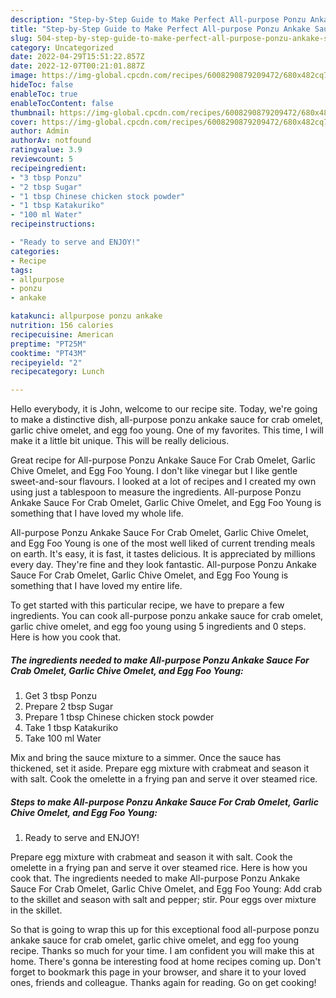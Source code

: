 ```yaml
---
description: "Step-by-Step Guide to Make Perfect All-purpose Ponzu Ankake Sauce For Crab Omelet, Garlic Chive Omelet, and Egg Foo Young"
title: "Step-by-Step Guide to Make Perfect All-purpose Ponzu Ankake Sauce For Crab Omelet, Garlic Chive Omelet, and Egg Foo Young"
slug: 504-step-by-step-guide-to-make-perfect-all-purpose-ponzu-ankake-sauce-for-crab-omelet-garlic-chive-omelet-and-egg-foo-young
category: Uncategorized
date: 2022-04-29T15:51:22.857Z
date: 2022-12-07T00:21:01.887Z
image: https://img-global.cpcdn.com/recipes/6008290879209472/680x482cq70/all-purpose-ponzu-ankake-sauce-for-crab-omelet-garlic-chive-omelet-and-egg-foo-young-recipe-main-photo.jpg
hideToc: false
enableToc: true
enableTocContent: false
thumbnail: https://img-global.cpcdn.com/recipes/6008290879209472/680x482cq70/all-purpose-ponzu-ankake-sauce-for-crab-omelet-garlic-chive-omelet-and-egg-foo-young-recipe-main-photo.jpg
cover: https://img-global.cpcdn.com/recipes/6008290879209472/680x482cq70/all-purpose-ponzu-ankake-sauce-for-crab-omelet-garlic-chive-omelet-and-egg-foo-young-recipe-main-photo.jpg
author: Admin
authorAv: notfound
ratingvalue: 3.9
reviewcount: 5
recipeingredient:
- "3 tbsp Ponzu"
- "2 tbsp Sugar"
- "1 tbsp Chinese chicken stock powder"
- "1 tbsp Katakuriko"
- "100 ml Water"
recipeinstructions:

- "Ready to serve and ENJOY!"
categories:
- Recipe
tags:
- allpurpose
- ponzu
- ankake

katakunci: allpurpose ponzu ankake 
nutrition: 156 calories
recipecuisine: American
preptime: "PT25M"
cooktime: "PT43M"
recipeyield: "2"
recipecategory: Lunch

---
```



Hello everybody, it is John, welcome to our recipe site. Today, we're going to make a distinctive dish, all-purpose ponzu ankake sauce for crab omelet, garlic chive omelet, and egg foo young. One of my favorites. This time, I will make it a little bit unique. This will be really delicious.

Great recipe for All-purpose Ponzu Ankake Sauce For Crab Omelet, Garlic Chive Omelet, and Egg Foo Young. I don&#39;t like vinegar but I like gentle sweet-and-sour flavours. I looked at a lot of recipes and I created my own using just a tablespoon to measure the ingredients. All-purpose Ponzu Ankake Sauce For Crab Omelet, Garlic Chive Omelet, and Egg Foo Young is something that I have loved my whole life.

All-purpose Ponzu Ankake Sauce For Crab Omelet, Garlic Chive Omelet, and Egg Foo Young is one of the most well liked of current trending meals on earth. It's easy, it is fast, it tastes delicious. It is appreciated by millions every day. They're fine and they look fantastic. All-purpose Ponzu Ankake Sauce For Crab Omelet, Garlic Chive Omelet, and Egg Foo Young is something that I have loved my entire life.


To get started with this particular recipe, we have to prepare a few ingredients. You can cook all-purpose ponzu ankake sauce for crab omelet, garlic chive omelet, and egg foo young using 5 ingredients and 0 steps. Here is how you cook that.

<!--inarticleads1-->

##### The ingredients needed to make All-purpose Ponzu Ankake Sauce For Crab Omelet, Garlic Chive Omelet, and Egg Foo Young:

1. Get 3 tbsp Ponzu
1. Prepare 2 tbsp Sugar
1. Prepare 1 tbsp Chinese chicken stock powder
1. Take 1 tbsp Katakuriko
1. Take 100 ml Water


Mix and bring the sauce mixture to a simmer. Once the sauce has thickened, set it aside. Prepare egg mixture with crabmeat and season it with salt. Cook the omelette in a frying pan and serve it over steamed rice. 

<!--inarticleads2-->

##### Steps to make All-purpose Ponzu Ankake Sauce For Crab Omelet, Garlic Chive Omelet, and Egg Foo Young:


1. Ready to serve and ENJOY!

Prepare egg mixture with crabmeat and season it with salt. Cook the omelette in a frying pan and serve it over steamed rice. Here is how you cook that. The ingredients needed to make All-purpose Ponzu Ankake Sauce For Crab Omelet, Garlic Chive Omelet, and Egg Foo Young: Add crab to the skillet and season with salt and pepper; stir. Pour eggs over mixture in the skillet. 

So that is going to wrap this up for this exceptional food all-purpose ponzu ankake sauce for crab omelet, garlic chive omelet, and egg foo young recipe. Thanks so much for your time. I am confident you will make this at home. There's gonna be interesting food at home recipes coming up. Don't forget to bookmark this page in your browser, and share it to your loved ones, friends and colleague. Thanks again for reading. Go on get cooking!
